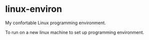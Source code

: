 # linux-environ
My confortable Linux programming environment.

To run on a new linux machine to set up programming environment.
